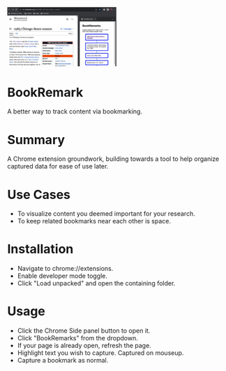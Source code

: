 <img src="images/bookremarks session view.png" width="250">

# BookRemark
A better way to track content via bookmarking.

# Summary
A Chrome extension groundwork, building towards a tool to help organize captured data for ease of use later.

# Use Cases
- To visualize content you deemed important for your research.
- To keep related bookmarks near each other is space.

# Installation
- Navigate to chrome://extensions.
- Enable developer mode toggle.
- Click "Load unpacked" and open the containing folder.

# Usage
- Click the Chrome Side panel button to open it.
- Click "BookRemarks" from the dropdown.
- If your page is already open, refresh the page.
- Highlight text you wish to capture. Captured on mouseup.
- Capture a bookmark as normal.